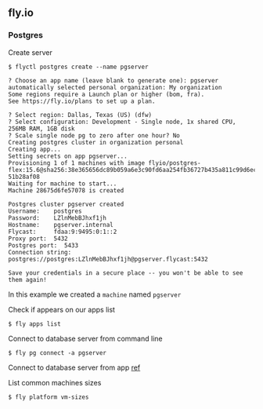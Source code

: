 ## fly.io


### Postgres

Create server

    $ flyctl postgres create --name pgserver

    ? Choose an app name (leave blank to generate one): pgserver
    automatically selected personal organization: My organization
    Some regions require a Launch plan or higher (bom, fra).
    See https://fly.io/plans to set up a plan.

    ? Select region: Dallas, Texas (US) (dfw)
    ? Select configuration: Development - Single node, 1x shared CPU, 256MB RAM, 1GB disk
    ? Scale single node pg to zero after one hour? No
    Creating postgres cluster in organization personal
    Creating app...
    Setting secrets on app pgserver...
    Provisioning 1 of 1 machines with image flyio/postgres-flex:15.6@sha256:38e365656dc89b059a6e3c90fd6aa254fb36727b435a811c99d6ec5
    51b28af08
    Waiting for machine to start...
    Machine 28675d6fe57078 is created

    Postgres cluster pgserver created
    Username:    postgres
    Password:    LZlnMebBJhxf1jh
    Hostname:    pgserver.internal
    Flycast:     fdaa:9:9495:0:1::2
    Proxy port:  5432
    Postgres port:  5433
    Connection string: postgres://postgres:LZlnMebBJhxf1jh@pgserver.flycast:5432

    Save your credentials in a secure place -- you won't be able to see them again!

In this example we created a `machine` named `pgserver`

Check if appears on our apps list

    $ fly apps list

Connect to database server from command line

    $ fly pg connect -a pgserver

Connect to database server from app [ref](https://fly.io/docs/postgres/connecting/app-connection-examples/)


List common machines sizes

    $ fly platform vm-sizes
